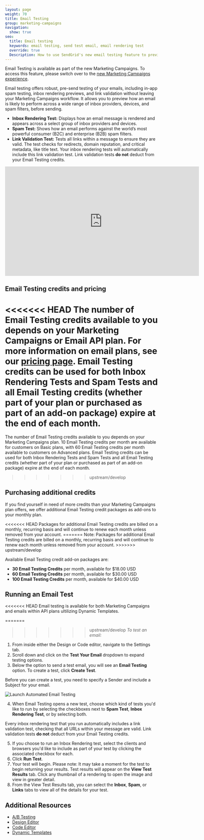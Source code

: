 ```yaml
---
layout: page
weight: 70
title: Email Testing
group: marketing-campaigns
navigation:
  show: true
seo:
  title: Email testing
  keywords: email testing, send test email, email rendering test
  override: true
  Description: How to use SendGrid's new email testing feature to preview your email renders, performs against spam filters, and validate the links within your email.
---
```

<call-out>

Email Testing is available as part of the new Marketing Campaigns. To access this feature, please switch over to the [new Marketing Campaigns experience](https://sendgrid.com/pricing/).

</call-out>

Email testing offers robust, pre-send testing of your emails, including in-app spam testing, inbox rendering previews, and link validation without leaving your Marketing Campaigns workflow. It allows you to preview how an email is likely to perform across a wide range of inbox providers, devices, and spam filters, before sending.

- **Inbox Rendering Test:** Displays how an email message is rendered and appears across a select group of inbox providers and devices.
- **Spam Test:** Shows how an email performs against the world’s most powerful consumer (B2C) and enterprise (B2B) spam filters.
- **Link Validation Test:** Tests all links within a message to ensure they are valid. The test checks for redirects, domain reputation, and critical metadata, like title text. Your inbox rendering tests will automatically include this link validation test. Link validation tests **do not** deduct from your Email Testing credits.

<iframe src="https://player.vimeo.com/video/359828434" width="640" height="360" frameborder="0" allow="autoplay; fullscreen" allowfullscreen></iframe>

## Email Testing credits and pricing

<<<<<<< HEAD
The number of Email Testing credits available to you depends on your Marketing Campaigns or Email API plan. For more information on email plans, see our [pricing page](https://sendgrid.com/pricing/). Email Testing credits can be used for both Inbox Rendering Tests and Spam Tests and all Email Testing credits (whether part of your plan or purchased as part of an add-on package) expire at the end of each month.
=======
The number of Email Testing credits available to you depends on your Marketing Campaigns plan. 10 Email Testing credits per month are available for customers on Basic plans, with 60 Email Testing credits per month available to customers on Advanced plans. Email Testing credits can be used for both Inbox Rendering Tests and Spam Tests and all Email Testing credits (whether part of your plan or purchased as part of an add-on package) expire at the end of each month. 
>>>>>>> upstream/develop

## Purchasing additional credits

If you find yourself in need of more credits than your Marketing Campaigns plan offers, we offer additional Email Testing credit packages as add-ons to your monthly plan.

<callout>
<<<<<<< HEAD
Packages for additional Email Testing credits are billed on a monthly, recurring basis and will continue to renew each month unless removed from your account.
</callout>
=======
  Note: Packages for additional Email Testing credits are billed on a monthly, recurring basis and will continue to renew each month unless removed from your account.
  </callout>
>>>>>>> upstream/develop
  
  Available Email Testing credit add-on packages are:
  
  <ul>
  <li><strong>30 Email Testing Credits</strong> per month, available for $18.00 USD</li>
  <li><strong>60 Email Testing Credits</strong> per month, available for $30.00 USD</li>
  <li><strong>100 Email Testing Credits</strong> per month, available for $40.00 USD</li>
  </ul>

## Running an Email Test

<<<<<<< HEAD
Email testing is available for both Marketing Campaigns and emails within API plans ultilizing Dynamic Templates. 

=======
>>>>>>> upstream/develop
*To test an email:*

1. From inside either the Design or Code editor, navigate to the Settings tab.
1. Scroll down and click on the **Test Your Email** dropdown to expand testing options.
1. Below the option to send a test email, you will see an **Email Testing** option. To create a test, click **Create Test**.

<call-out>

Before you can create a test, you need to specify a Sender and include a Subject for your email.

</call-out>

![]({{root_url}}/img/auto-email-testing-launch.png "Launch Automated Email Testing")

4. When Email Testing opens a new test, choose which kind of tests you'd like to run by selecting the checkboxes next to **Spam Test**, **Inbox Rendering Test**, or by selecting both.

<call-out>

Every inbox rendering test that you run automatically includes a link validation test, checking that all URLs within your message are valid. Link validation tests **do not** deduct from your Email Testing credits.

</call-out>

5. If you choose to run an Inbox Rendering test, select the clients and browsers you'd like to include as part of your test by clicking the associated checkbox for each. 
6. Click **Run Test**. 
7. Your test will begin. Please note: It may take a moment for the test to begin returning your results. Test results will appear on the **View Test Results** tab. Click any thumbnail of a rendering to open the image and view in greater detail.  
8. From the View Test Results tab, you can select the **Inbox**, **Spam**, or **Links** tabs to view all of the details for your test.

## Additional Resources

- [A/B Testing]({{root_url}}/ui/sending-email/a-b-testing/)
- [Design Editor]({{root_url}}/ui/sending-email/editor/#-The-Design-Editor)
- [Code Editor]({{root_url}}/ui/sending-email/editor/#the-code-editor)
- [Dynamic Templates]({{root_url}}/ui/sending-email/how-to-send-an-email-with-dynamic-transactional-templates/)


